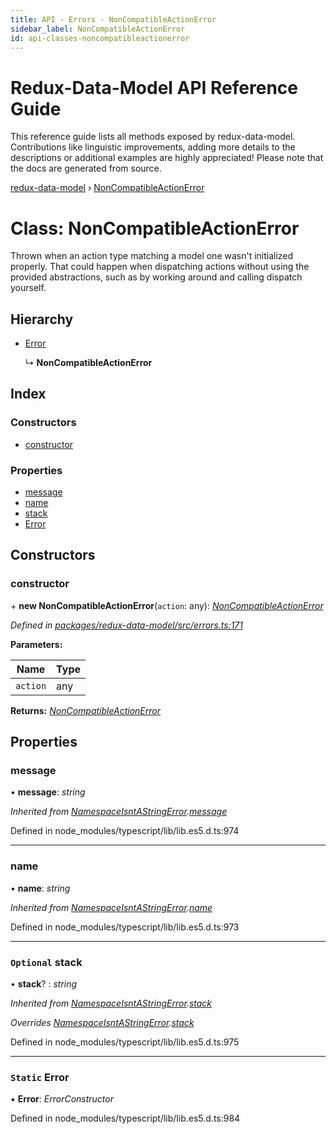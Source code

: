 ```yaml
---
title: API - Errors - NonCompatibleActionError
sidebar_label: NonCompatibleActionError
id: api-classes-noncompatibleactionerror
---
```


# Redux-Data-Model API Reference Guide

This reference guide lists all methods exposed by redux-data-model. Contributions like linguistic improvements, adding
more details to the descriptions or additional examples are highly appreciated! Please note that the docs are
generated from source.

[redux-data-model](../README.md) › [NonCompatibleActionError](noncompatibleactionerror.md)

# Class: NonCompatibleActionError

Thrown when an action type matching a model one wasn't initialized properly. That could happen when
dispatching actions without using the provided abstractions, such as by working around and
calling dispatch yourself.

## Hierarchy

* [Error](namespaceisntastringerror.md#static-error)

  ↳ **NonCompatibleActionError**

## Index

### Constructors

* [constructor](noncompatibleactionerror.md#constructor)

### Properties

* [message](noncompatibleactionerror.md#message)
* [name](noncompatibleactionerror.md#name)
* [stack](noncompatibleactionerror.md#optional-stack)
* [Error](noncompatibleactionerror.md#static-error)

## Constructors

###  constructor

\+ **new NonCompatibleActionError**(`action`: any): *[NonCompatibleActionError](noncompatibleactionerror.md)*

*Defined in [packages/redux-data-model/src/errors.ts:171](https://github.com/kayak/redux-data-model/blob/8317b28/packages/redux-data-model/src/errors.ts#L171)*

**Parameters:**

Name | Type |
------ | ------ |
`action` | any |

**Returns:** *[NonCompatibleActionError](noncompatibleactionerror.md)*

## Properties

###  message

• **message**: *string*

*Inherited from [NamespaceIsntAStringError](namespaceisntastringerror.md).[message](namespaceisntastringerror.md#message)*

Defined in node_modules/typescript/lib/lib.es5.d.ts:974

___

###  name

• **name**: *string*

*Inherited from [NamespaceIsntAStringError](namespaceisntastringerror.md).[name](namespaceisntastringerror.md#name)*

Defined in node_modules/typescript/lib/lib.es5.d.ts:973

___

### `Optional` stack

• **stack**? : *string*

*Inherited from [NamespaceIsntAStringError](namespaceisntastringerror.md).[stack](namespaceisntastringerror.md#optional-stack)*

*Overrides [NamespaceIsntAStringError](namespaceisntastringerror.md).[stack](namespaceisntastringerror.md#optional-stack)*

Defined in node_modules/typescript/lib/lib.es5.d.ts:975

___

### `Static` Error

▪ **Error**: *ErrorConstructor*

Defined in node_modules/typescript/lib/lib.es5.d.ts:984
